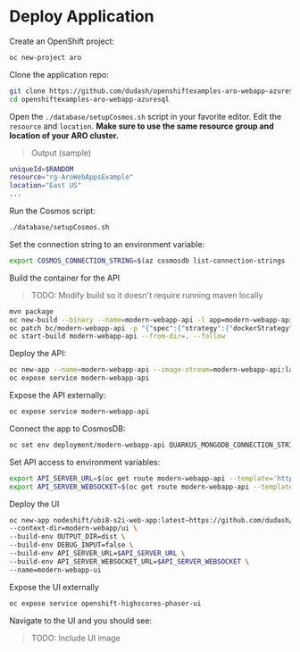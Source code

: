 # Deploy Application

Create an OpenShift project:

```bash
oc new-project aro
```

Clone the application repo:

```bash
git clone https://github.com/dudash/openshiftexamples-aro-webapp-azuresql
cd openshiftexamples-aro-webapp-azuresql
```

Open the `./database/setupCosmos.sh` script in your favorite editor.  Edit the `resource` and `location`.  **Make sure to use the same resource group and location of your ARO cluster.**

> Output (sample)

```bash
uniqueId=$RANDOM
resource="rg-AroWebAppsExample"
location="East US"
...
```

Run the Cosmos script:

```bash
./database/setupCosmos.sh
```

Set the connection string to an environment variable:

```bash
export COSMOS_CONNECTION_STRING=$(az cosmosdb list-connection-strings -g $resource --name $accountName)
```

Build the container for the API

> TODO: Modify build so it doesn't require running maven locally

```bash
mvn package
oc new-build --binary --name=modern-webapp-api -l app=modern-webapp-api
oc patch bc/modern-webapp-api -p "{"spec":{"strategy":{"dockerStrategy":{"dockerfilePath":"src/main/docker/Dockerfile.jvm"}}}}"
oc start-build modern-webapp-api --from-dir=. --follow
```

Deploy the API:

```bash
oc new-app --name=modern-webapp-api --image-stream=modern-webapp-api:latest -e CHECKSUM_SECRET=somethingsecret -e QUICKAUTH_USER=user -e QUICKAUTH_PASSWORD=password
oc expose service modern-webapp-api
```

Expose the API externally:

```bash
oc expose service modern-webapp-api
```

Connect the app to CosmosDB:

```bash
oc set env deployment/modern-webapp-api QUARKUS_MONGODB_CONNECTION_STRING=$COSMOS_CONNECTION_STRING
```

Set API access to environment variables:

```bash
export API_SERVER_URL=$(oc get route modern-webapp-api --template='http://{{.spec.host}}:{{.spec.port}}')
export API_SERVER_WEBSOCKET=$(oc get route modern-webapp-api --template='ws://{{.spec.host}}:{{.spec.port}}')
```

Deploy the UI

```bash
oc new-app nodeshift/ubi8-s2i-web-app:latest~https://github.com/dudash/openshiftexamples-aro-webapp-azuresql \
--context-dir=modern-webapp/ui \
--build-env OUTPUT_DIR=dist \
--build-env DEBUG_INPUT=false \
--build-env API_SERVER_URL=$API_SERVER_URL \
--build-env API_SERVER_WEBSOCKET_URL=$API_SERVER_WEBSOCKET \
--name=modern-webapp-ui
```

Expose the UI externally

```bash
oc expose service openshift-highscores-phaser-ui
```

Navigate to the UI and you should see:

> TODO: Include UI image